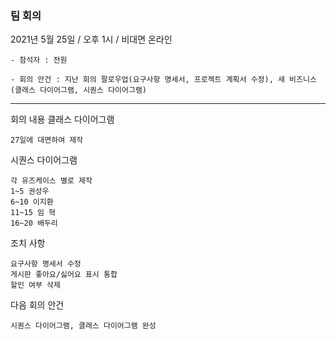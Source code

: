 ### 팀 회의
  2021년 5월 25일 / 오후 1시 / 비대면 온라인

    - 참석자 : 전원 
    
    - 회의 안건 : 지난 회의 팔로우업(요구사항 명세서, 프로젝트 계획서 수정), 새 비즈니스(클래스 다이어그램, 시퀀스 다이어그램)

---

회의 내용
  클래스 다이어그램
  
    27일에 대면하여 제작

  시퀀스 다이어그램
    
    각 유즈케이스 별로 제작
    1~5 권성우
    6~10 이지환
    11~15 임 혁
    16~20 배두리




조치 사항
	
	요구사항 명세서 수정
    게시판 좋아요/싫어요 표시 통합
    할인 여부 삭제

다음 회의 안건

  	시퀀스 다이어그램, 클래스 다이어그램 완성
  
